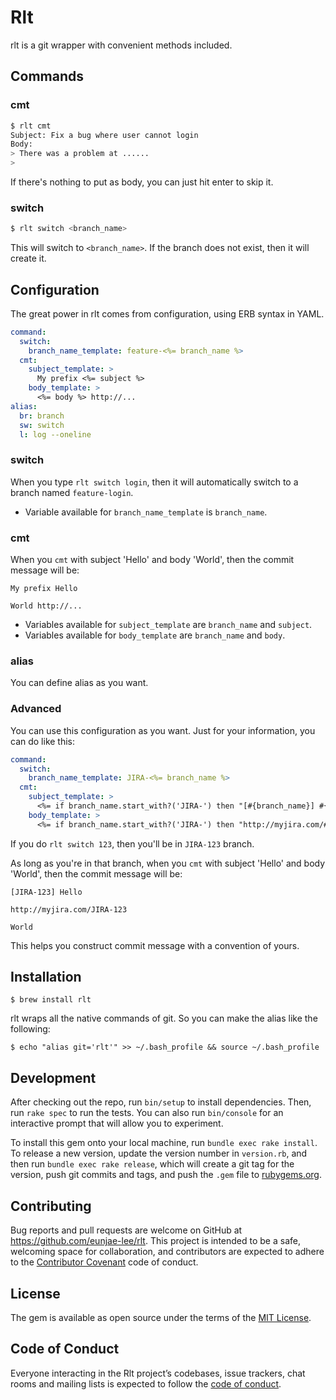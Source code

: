 # Rlt

rlt is a git wrapper with convenient methods included.

## Commands

### cmt
```bash
$ rlt cmt
Subject: Fix a bug where user cannot login
Body:
> There was a problem at ......
>
```

If there's nothing to put as body, you can just hit enter to skip it.

### switch
```bash
$ rlt switch <branch_name>
```

This will switch to `<branch_name>`. If the branch does not exist, then it will create it.

## Configuration

The great power in rlt comes from configuration, using ERB syntax in YAML.

```yaml
command:
  switch:
    branch_name_template: feature-<%= branch_name %>
  cmt:
    subject_template: >
      My prefix <%= subject %>
    body_template: >
      <%= body %> http://...
alias:
  br: branch
  sw: switch
  l: log --oneline
```

### switch
When you type `rlt switch login`, then it will automatically switch to a branch named `feature-login`.
* Variable available for `branch_name_template` is `branch_name`.

### cmt
When you `cmt` with subject 'Hello' and body 'World', then the commit message will be:

```
My prefix Hello

World http://...
```

* Variables available for `subject_template` are `branch_name` and `subject`.
* Variables available for `body_template` are `branch_name` and `body`.

### alias
You can define alias as you want.

### Advanced
You can use this configuration as you want. Just for your information, you can do like this:

```yaml
command:
  switch:
    branch_name_template: JIRA-<%= branch_name %>
  cmt:
    subject_template: >
      <%= if branch_name.start_with?('JIRA-') then "[#{branch_name}] #{subject}" else subject end %>
    body_template: >
      <%= if branch_name.start_with?('JIRA-') then "http://myjira.com/#{branch_name}\n\n#{body}" else body end %>
```

If you do `rlt switch 123`, then you'll be in `JIRA-123` branch.

As long as you're in that branch, when you `cmt` with subject 'Hello' and body 'World', then the commit message will be:

```
[JIRA-123] Hello

http://myjira.com/JIRA-123

World
```

This helps you construct commit message with a convention of yours.

## Installation

    $ brew install rlt

rlt wraps all the native commands of git. So you can make the alias like the following:

    $ echo "alias git='rlt'" >> ~/.bash_profile && source ~/.bash_profile

## Development

After checking out the repo, run `bin/setup` to install dependencies. Then, run `rake spec` to run the tests. You can also run `bin/console` for an interactive prompt that will allow you to experiment.

To install this gem onto your local machine, run `bundle exec rake install`. To release a new version, update the version number in `version.rb`, and then run `bundle exec rake release`, which will create a git tag for the version, push git commits and tags, and push the `.gem` file to [rubygems.org](https://rubygems.org).

## Contributing

Bug reports and pull requests are welcome on GitHub at https://github.com/eunjae-lee/rlt. This project is intended to be a safe, welcoming space for collaboration, and contributors are expected to adhere to the [Contributor Covenant](http://contributor-covenant.org) code of conduct.

## License

The gem is available as open source under the terms of the [MIT License](https://opensource.org/licenses/MIT).

## Code of Conduct

Everyone interacting in the Rlt project’s codebases, issue trackers, chat rooms and mailing lists is expected to follow the [code of conduct](https://github.com/eunjae-lee/rlt/blob/master/CODE_OF_CONDUCT.md).
